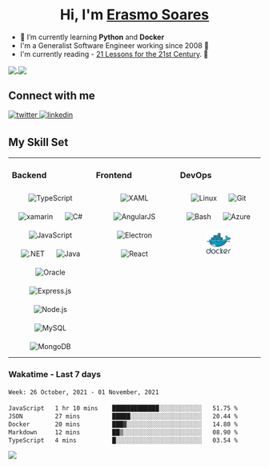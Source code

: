 <h1 align="center">Hi, I'm <a href="https://www.hackerrank.com/erasmosaraujo">Erasmo Soares</a></h1>
 
- 🌱 I’m currently learning **Python** and **Docker**
- I'm a Generalist Software Engineer working  since 2008 🚀
- I'm currently reading - <a href="https://www.amazon.ca/-/fr/Yuval-Noah-Harari/dp/0771048882/ref=sr_1_1?__mk_fr_CA=%C3%85M%C3%85%C5%BD%C3%95%C3%91&dchild=1&keywords=21+Lessons+for+the+21st+Century&qid=1618886361&sr=8-1">21 Lessons for the 21st Century</a>. 📘
  
<p align="left">
  <a href="https://github.com/anuraghazra/github-readme-stats">
    <img
      align="center"
      src="https://github-readme-stats.vercel.app/api/top-langs/?username=erasmosoares&theme=bluefy&layout=compact"
    />
  </a>
  <a href="https://github.com/anuraghazra/github-readme-stats">
    <img
      align="center"
      height="165"
      src="https://github-readme-stats.vercel.app/api?username=erasmosoares&theme=bluefy&count_private=true&show_icons=true&custom_title=Github%20Status&hide=issues"
    />
  </a>
</p>

## Connect with me  

<a href="https://twitter.com/erasmosoares" target="_blank">
<img src=https://img.shields.io/badge/twitter-%2300acee.svg?&style=for-the-badge&logo=twitter&logoColor=white alt=twitter style="margin-bottom: 5px;" />
</a>

<a href="https://linkedin.com/in/erasmosoares" target="_blank">
<img src=https://img.shields.io/badge/linkedin-%231E77B5.svg?&style=for-the-badge&logo=linkedin&logoColor=white alt=linkedin style="margin-bottom: 5px;" />
</a>

</div> 

## My Skill Set  
<table cellpadding="0" cellspacing="0" border="0"><tr><td valign="top" width="33%">

### Backend  
<div align="center">  
<img style="margin: 10px" src="https://profilinator.rishav.dev/skills-assets/typescript-original.svg" alt="TypeScript" height="50" />  
<img style="margin: 10px" src="https://raw.githubusercontent.com/detain/svg-logos/780f25886640cef088af994181646db2f6b1a3f8/svg/xamarin.svg" alt="xamarin" height="50"/>
<img style="margin: 10px" src="https://profilinator.rishav.dev/skills-assets/csharp-original.svg" alt="C#" height="50" />   
<img style="margin: 10px" src="https://profilinator.rishav.dev/skills-assets/javascript-original.svg" alt="JavaScript" height="50" />  
<!--<img style="margin: 10px" src="https://profilinator.rishav.dev/skills-assets/python-original.svg" alt="Python" height="50" /> --> 
<img style="margin: 10px" src="https://profilinator.rishav.dev/skills-assets/dot-net-original-wordmark.svg" alt=".NET" height="50" />  
<img style="margin: 10px" src="https://profilinator.rishav.dev/skills-assets/java-original-wordmark.svg" alt="Java" height="50" />  
<img style="margin: 10px" src="https://profilinator.rishav.dev/skills-assets/oracle-original.svg" alt="Oracle" height="50" />  
<img style="margin: 10px" src="https://profilinator.rishav.dev/skills-assets/express-original-wordmark.svg" alt="Express.js" height="50" />  
<img style="margin: 10px" src="https://profilinator.rishav.dev/skills-assets/nodejs-original-wordmark.svg" alt="Node.js" height="50" />  
<img style="margin: 10px" src="https://profilinator.rishav.dev/skills-assets/mysql-original-wordmark.svg" alt="MySQL" height="50" />  
<img style="margin: 10px" src="https://profilinator.rishav.dev/skills-assets/mongodb-original-wordmark.svg" alt="MongoDB" height="50" />  

</div>  


</td><td valign="top" width="33%">



### Frontend  
<div align="center">  
<img style="margin: 10px" src="https://profilinator.rishav.dev/skills-assets/xaml.png" alt="XAML" height="50" />  
<img style="margin: 10px" src="https://profilinator.rishav.dev/skills-assets/angularjs-original.svg" alt="AngularJS" height="50" />   
<img style="margin: 10px" src="https://profilinator.rishav.dev/skills-assets/electron-original.svg" alt="Electron" height="50" />  
<img style="margin: 10px" src="https://profilinator.rishav.dev/skills-assets/react-original-wordmark.svg" alt="React" height="50" />  
</div>

</td><td valign="top" width="33%">



### DevOps  
<div align="center">  
<img style="margin: 10px" src="https://profilinator.rishav.dev/skills-assets/linux-original.svg" alt="Linux" height="50" />  
<img style="margin: 10px" src="https://profilinator.rishav.dev/skills-assets/git-scm-icon.svg" alt="Git" height="50" />  
<img style="margin: 10px" src="https://profilinator.rishav.dev/skills-assets/gnu_bash-icon.svg" alt="Bash" height="50" />  
<img style="margin: 10px" src="https://profilinator.rishav.dev/skills-assets/microsoft_azure-icon.svg" alt="Azure" height="50" /> 
<img style="margin: 10px" src="https://raw.githubusercontent.com/devicons/devicon/master/icons/docker/docker-original-wordmark.svg" alt="docker" height="50"/>
</div>

</td></tr></table>  

 ### Wakatime - Last 7 days

<!--START_SECTION:waka-->
```text
Week: 26 October, 2021 - 01 November, 2021

JavaScript   1 hr 10 mins    █████████████░░░░░░░░░░░░   51.75 % 
JSON         27 mins         █████░░░░░░░░░░░░░░░░░░░░   20.44 % 
Docker       20 mins         ███▓░░░░░░░░░░░░░░░░░░░░░   14.80 % 
Markdown     12 mins         ██▒░░░░░░░░░░░░░░░░░░░░░░   08.90 % 
TypeScript   4 mins          █░░░░░░░░░░░░░░░░░░░░░░░░   03.54 % 
```
<!--END_SECTION:waka-->

![](https://komarev.com/ghpvc/?username=erasmosoares&color=brightgreen)
